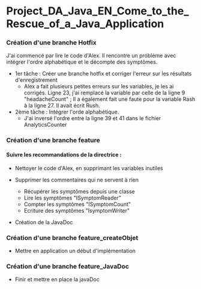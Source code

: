 # Project_DA_Java_EN_Come_to_the_Rescue_of_a_Java_Application
### Création d'une branche Hotfix
J'ai commencé par lire le code d'Alex. Il rencontre un problème avec intégrer l'ordre alphabétique 
et le décompte des symptômes.
* 1er tâche : Créer une branche hotfix et corriger l'erreur sur les résultats d'enregistrement
  * Alex a fait plusieurs petites erreurs sur les variables, je les ai corrigés. Ligne 23, 
  j'ai remplacé la variable par celle de la ligne 9 "headacheCount" ;
  Il a également fait une faute pour la variable Rash à la ligne 27. Il avait écrit Rush.
* 2ème tâche : Intégrer l'orde alphabétique.
  * J'ai inversé l'ordre entre la ligne 39 et 41 dans le fichier AnalyticsCounter

### Création d'une branche feature

#### Suivre les recommandations de la directrice : 

- Nettoyer le code d'Alex, en supprimant les variables inutiles
- Supprimer les commentaires qui ne servent à rien
  - Récupérer les symptômes depuis une classe
  - Lire les symptômes "ISymptomReader"
  - Compter les symptômes "ISymptomCount"
  - Ecriture des symptômes "IsymptomWriter"
  
- Création de la JavaDoc

### Création d'une branche feature_createObjet

- Mettre en application un début d'implémentation

### Création d'une branche feature_JavaDoc

- Finir et mettre en place la javaDoc
